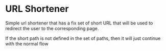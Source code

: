 # URL Shortener
Simple url shortener that has a fix set of short URL that will be used to redirect the user to the corresponding page.

If the short path is not defined in the set of paths, then it will just continue with the normal flow